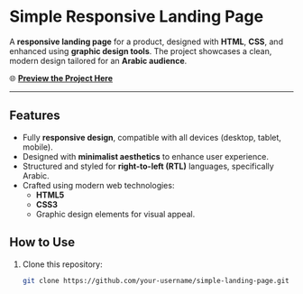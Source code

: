 # Simple Responsive Landing Page 

A **responsive landing page** for a product, designed with **HTML**, **CSS**, and enhanced using **graphic design tools**. The project showcases a clean, modern design tailored for an **Arabic audience**.

🌐 **[Preview the Project Here](https://simple-landing-page-project.vercel.app)**

---

## Features

- Fully **responsive design**, compatible with all devices (desktop, tablet, mobile).
- Designed with **minimalist aesthetics** to enhance user experience.
- Structured and styled for **right-to-left (RTL)** languages, specifically Arabic.
- Crafted using modern web technologies:
  - **HTML5**
  - **CSS3**
  - Graphic design elements for visual appeal.


## How to Use

1. Clone this repository:
   ```bash
   git clone https://github.com/your-username/simple-landing-page.git
